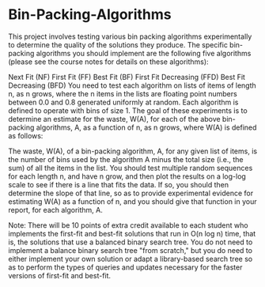 # Bin-Packing-Algorithms

This project involves testing various bin packing algorithms experimentally to determine the quality of the solutions they produce. The specific bin-packing algorithms you should implement are the following five algorithms (please see the course notes for details on these algorithms):

Next Fit (NF)
First Fit (FF)
Best Fit (BF)
First Fit Decreasing (FFD)
Best Fit Decreasing (BFD)
You need to test each algorithm on lists of items of length n, as n grows, where the n items in the lists are floating point numbers between 0.0 and 0.8 generated uniformly at random. Each algorithm is defined to operate with bins of size 1. The goal of these experiments is to determine an estimate for the waste, W(A), for each of the above bin-packing algorithms, A, as a function of n, as n grows, where W(A) is defined as follows:

The waste, W(A), of a bin-packing algorithm, A, for any given list of items, is the number of bins used by the algorithm A minus the total size (i.e., the sum) of all the items in the list.
You should test multiple random sequences for each length n, and have n grow, and then plot the results on a log-log scale to see if there is a line that fits the data. If so, you should then determine the slope of that line, so as to provide experimental evidence for estimating W(A) as a function of n, and you should give that function in your report, for each algorithm, A.

Note: There will be 10 points of extra credit available to each student who implements the first-fit and best-fit solutions that run in O(n log n) time, that is, the solutions that use a balanced binary search tree. You do not need to implement a balance binary search tree "from scratch," but you do need to either implement your own solution or adapt a library-based search tree so as to perform the types of queries and updates necessary for the faster versions of first-fit and best-fit.
